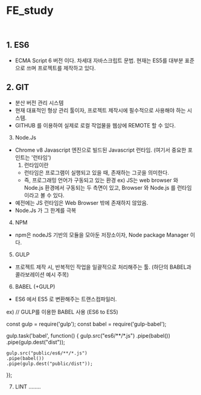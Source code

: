 # FE_study

`
`
## 1. ES6
- ECMA Script 6 버전 이다. 차세대 자바스크립트 문법. 현재는 ES5를 대부분 표준으로 쓰며 프로젝트를 제작하고 있다. 


## 2. GIT
- 분산 버전 관리 시스템
- 현재 대표적인 형상 관리 툴이자, 프로젝트 제작시에 필수적으로 사용해야 하는 시스템.
- GITHUB 를 이용하여 실제로 로컬 작업물을 웹상에 REMOTE 할 수 있다.


3. Node.Js
- Chrome v8 Javascript 엔진으로 빌드된 Javascript 런타임. (여기서 중요한 포인트는 '런타임')
    1) 런타임이란
    - 런타임은 프로그램이 실행되고 있을 때, 존재하는 그곳을 의미한다.
    - 즉, 프로그래밍 언어가 구동되고 있는 환경
        ex) JS는 web browser 와 Node.js 환경에서 구동되는 두 측면이 있고, Browser 와 Node.js 를 런타임이라고 볼 수 있다.
- 예전에는 JS 런타임은 Web Browser 밖에 존재하지 않았음.
- Node.Js 가 그 한계를 극복


4. NPM
- npm은 nodeJS 기반의 모듈을 모아둔 저장소이자, Node package Manager 이다.


5. GULP 
- 프로젝트 제작 시, 반복적인 작업을 일괄적으로 처리해주는 툴. (하단의 BABEL과 콜라보레이션 예시 주목)


6. BABEL (+GULP)
- ES6 에서 ES5 로 변환해주는 트랜스컴파일러.

ex)
// GULP를 이용한 BABEL 사용  (ES6 to ES5)

const gulp = require('gulp');
const babel = require('gulp-babel');

gulp.task('babel', function() {
    gulp.src("es6/**/*.js")
    .pipe(babel())
    .pipe(gulp.dest("dist"));

    gulp.src("public/es6/**/*.js")
    .pipe(babel())
    .pipe(gulp.dest("public/dist"));
});

7. LINT
........
